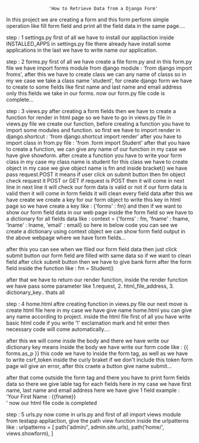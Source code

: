                     'How to Retrieve Data from a Django Form'

In this project we are creating a form and this form perform simple operation like fill form field and print all the field data in the same page....

step : 1 
settings.py
first of all we have to install our appliaction inside INSTALLED_APPS in settings.py file there already have install some applications in the last we have to write name our application.



step : 2
forms.py
first of all we have create a file form.py and in this form.py file we have import forms module from django module : 'from django import froms', after this we have to create class we can any name of classs so in my we case we take a class name 'student', for create django form we have to create to some fields like first name and last name and email address only this fields we take in our forms. now our form.py file code is complete...

step : 3
views.py
after creating a form fields then we have to create a function for render in html page so we have to go in views.py file in views.py file we create our function, before creating a function you have to import some modules and function.
so first we have to import render in django.shortcut : 'from django.shortcut import render' after you have to import class in from.py file : 'from .form import Student'
after that you have to create a function, we can give any name of our function in my case we have give showform. after create a function you have to write your form class in my case my class name is student for this class we have to create object in my case we give object name is fm and inside bracket() we have pass request.POST it means if user click on submit button then fm object check request it POST or GET if request is POST then it will come in next line in next line it will check our form data is valid or not if our form data is valid then it will come in form fields it will clean every field data after this we have create we create a key for our form object to write this key in html page so we have create a key like : {'forms' : fm} and then if we want to show our form field data in our web page inside the form field so we have to a dictionary for all fields data like : context = {'forms' : fm, 'fname' : fname, 'lname' : lname, 'email' : email} so here in below code you can see we create a dictionary using context object we can show form field output in the above webpage where we have form fields...

after this you can see when we filed our form field data then just click submit button our form field are filled with same data so if we want to clean field after click submit button then we have to give bank form after the form field inside the function like : fm = Student() 

after that we have to return our render function, inside the render function we have pass some parameter like 1.request, 2. html_file_address, 3. dictionary_key.. thats all


step : 4
home.html
aftre creating function in views.py file our next move is create html file here in my case we have give name home.html you can give any name according to project.
inside the html file first of all you have write basic html code if you write '!' exclamation mark and hit enter then necessary code will come automatically....

after this we will come insde the body and there we have write our dictionary key means inside the body we have write our form code like : {{ forms.as_p }} this code we have to inside the form tag, as well as we have to write csrf_token inside the curly braket if we don't include this token form page wil give an error, after this craete a button give name submit...

after that come outside the form tag and there you have to print form fields data so there we give lable tag for each fields here in my case we have first name, last name and email address here we have give 1 field example : '<label for="fname" type>Your First Name : {{fname}}</label><br />' now our html file code is completed


step : 5
urls.py
now come in urls.py and first of all import views module from testapp appliaction,  give the path view function inside the urlpatterns like : 
urlpatterns = [
    path('admin/', admin.site.urls),
    path('home/', views.showform),
]



  

 